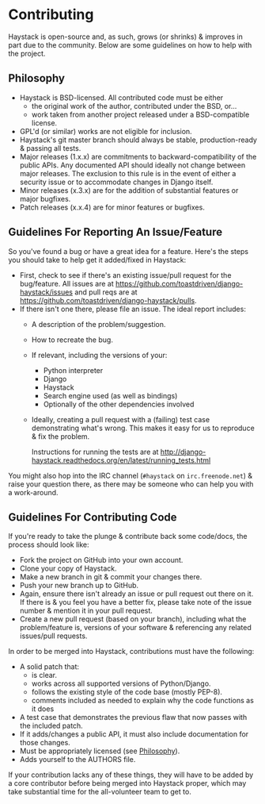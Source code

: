 Contributing
============

Haystack is open-source and, as such, grows (or shrinks) & improves in part
due to the community. Below are some guidelines on how to help with the project.


Philosophy
----------

* Haystack is BSD-licensed. All contributed code must be either
  * the original work of the author, contributed under the BSD, or...
  * work taken from another project released under a BSD-compatible license.
* GPL'd (or similar) works are not eligible for inclusion.
* Haystack's git master branch should always be stable, production-ready &
  passing all tests.
* Major releases (1.x.x) are commitments to backward-compatibility of the public APIs.
  Any documented API should ideally not change between major releases.
  The exclusion to this rule is in the event of either a security issue
  or to accommodate changes in Django itself.
* Minor releases (x.3.x) are for the addition of substantial features or major
  bugfixes.
* Patch releases (x.x.4) are for minor features or bugfixes.


Guidelines For Reporting An Issue/Feature
-----------------------------------------

So you've found a bug or have a great idea for a feature. Here's the steps you
should take to help get it added/fixed in Haystack:

* First, check to see if there's an existing issue/pull request for the
  bug/feature. All issues are at https://github.com/toastdriven/django-haystack/issues
  and pull reqs are at https://github.com/toastdriven/django-haystack/pulls.
* If there isn't one there, please file an issue. The ideal report includes:
    * A description of the problem/suggestion.
    * How to recreate the bug.
    * If relevant, including the versions of your:
        * Python interpreter
        * Django
        * Haystack
        * Search engine used (as well as bindings)
        * Optionally of the other dependencies involved
    * Ideally, creating a pull request with a (failing) test case demonstrating
      what's wrong. This makes it easy for us to reproduce & fix the problem.

      Instructions for running the tests are at
      http://django-haystack.readthedocs.org/en/latest/running_tests.html

You might also hop into the IRC channel (`#haystack` on `irc.freenode.net`)
& raise your question there, as there may be someone who can help you with a
work-around.


Guidelines For Contributing Code
--------------------------------

If you're ready to take the plunge & contribute back some code/docs, the
process should look like:

* Fork the project on GitHub into your own account.
* Clone your copy of Haystack.
* Make a new branch in git & commit your changes there.
* Push your new branch up to GitHub.
* Again, ensure there isn't already an issue or pull request out there on it.
  If there is & you feel you have a better fix, please take note of the issue
  number & mention it in your pull request.
* Create a new pull request (based on your branch), including what the
  problem/feature is, versions of your software & referencing any related
  issues/pull requests.

In order to be merged into Haystack, contributions must have the following:

* A solid patch that:
    * is clear.
    * works across all supported versions of Python/Django.
    * follows the existing style of the code base (mostly PEP-8).
    * comments included as needed to explain why the code functions as it does
* A test case that demonstrates the previous flaw that now passes
  with the included patch.
* If it adds/changes a public API, it must also include documentation
  for those changes.
* Must be appropriately licensed (see [Philosophy](#philosophy)).
* Adds yourself to the AUTHORS file.

If your contribution lacks any of these things, they will have to be added
by a core contributor before being merged into Haystack proper, which may take
substantial time for the all-volunteer team to get to.
